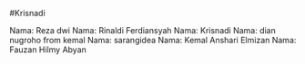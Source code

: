 #Krisnadi



Nama: Reza dwi
Nama: Rinaldi Ferdiansyah
Nama: Krisnadi
Nama: dian nugroho from kemal
Nama: sarangidea
Nama: Kemal Anshari Elmizan
Nama: Fauzan Hilmy Abyan

